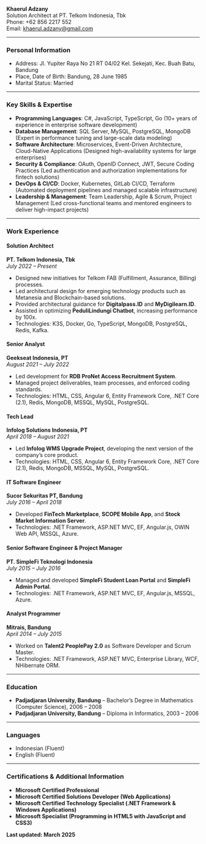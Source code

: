 **Khaerul Adzany**\
Solution Architect at PT. Telkom Indonesia, Tbk\
Phone: +62 856 2217 552\
Email: [khaerul.adzany@gmail.com](mailto\:khaerul.adzany@gmail.com)

---

### **Personal Information**

- Address: Jl. Yupiter Raya No 21 RT 04/02 Kel. Sekejati, Kec. Buah Batu, Bandung
- Place, Date of Birth: Bandung, 28 June 1985
- Marital Status: Married

---

### **Key Skills & Expertise**

- **Programming Languages**: C#, JavaScript, TypeScript, Go (10+ years of experience in enterprise software development)
- **Database Management**: SQL Server, MySQL, PostgreSQL, MongoDB (Expert in performance tuning and large-scale data modeling)
- **Software Architecture**: Microservices, Event-Driven Architecture, Cloud-Native Applications (Designed high-availability systems for large enterprises)
- **Security & Compliance**: OAuth, OpenID Connect, JWT, Secure Coding Practices (Led authentication and authorization implementations for fintech solutions)
- **DevOps & CI/CD**: Docker, Kubernetes, GitLab CI/CD, Terraform (Automated deployment pipelines and managed scalable infrastructure)
- **Leadership & Management**: Team Leadership, Agile & Scrum, Project Management (Led cross-functional teams and mentored engineers to deliver high-impact projects)

---

### **Work Experience**

#### **Solution Architect**

**PT. Telkom Indonesia, Tbk**\
*July 2022 – Present*

- Designed new initiatives for Telkom FAB (Fulfillment, Assurance, Billing) processes.
- Led architectural design for emerging technology products such as Metanesia and Blockchain-based solutions.
- Provided architectural guidance for **Digitalpass.ID** and **MyDigilearn.ID**.
- Assisted in optimizing **PeduliLindungi Chatbot**, increasing performance by 100x.
- Technologies: K3S, Docker, Go, TypeScript, MongoDB, PostgreSQL, Redis, Kafka.

#### **Senior Analyst**

**Geekseat Indonesia, PT**\
*August 2021 – July 2022*

- Led development for **RDB ProNet Access Recruitment System**.
- Managed project deliverables, team processes, and enforced coding standards.
- Technologies: HTML, CSS, Angular 6, Entity Framework Core, .NET Core (2.1), Redis, MongoDB, MSSQL, MySQL, PostgreSQL.

#### **Tech Lead**

**Infolog Solutions Indonesia, PT**\
*April 2018 – August 2021*

- Led **Infolog WMS Upgrade Project**, developing the next version of the company’s core product.
- Technologies: HTML, CSS, Angular 6, Entity Framework Core, .NET Core (2.1), Redis, MongoDB, MSSQL, MySQL, PostgreSQL.

#### **IT Software Engineer**

**Sucor Sekuritas PT, Bandung**\
*July 2016 – April 2018*

- Developed **FinTech Marketplace**, **SCOPE Mobile App**, and **Stock Market Information Server**.
- Technologies: .NET Framework, ASP.NET MVC, EF, Angular.js, OWIN Web API, MSSQL, Azure.

#### **Senior Software Engineer & Project Manager**

**PT. SimpleFi Teknologi Indonesia**\
*July 2015 – July 2016*

- Managed and developed **SimpleFi Student Loan Portal** and **SimpleFi Admin Portal**.
- Technologies: .NET Framework, ASP.NET MVC, EF, Angular.js, MSSQL, Azure.

#### **Analyst Programmer**

**Mitrais, Bandung**\
*April 2014 – July 2015*

- Worked on **Talent2 PeoplePay 2.0** as Software Developer and Scrum Master.
- Technologies: .NET Framework, ASP.NET MVC, Enterprise Library, WCF, NHibernate ORM.

---

### **Education**

- **Padjadjaran University, Bandung** – Bachelor’s Degree in Mathematics (Computer Science), 2006 – 2008
- **Padjadjaran University, Bandung** – Diploma in Informatics, 2003 – 2006

---

### **Languages**

- Indonesian (Fluent)
- English (Fluent)

---

### **Certifications & Additional Information**

- **Microsoft Certified Professional**
- **Microsoft Certified Solutions Developer (Web Applications)**
- **Microsoft Certified Technology Specialist (.NET Framework & Windows Applications)**
- **Microsoft Specialist (Programming in HTML5 with JavaScript and CSS3)**

**Last updated: March 2025**

